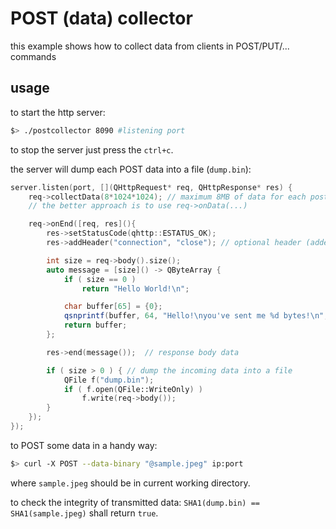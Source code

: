 # POST (data) collector

this example shows how to collect data from clients in POST/PUT/... commands


## usage

to start the http server:
```bash
$> ./postcollector 8090 #listening port
```

to stop the server just press the `ctrl+c`.

the server will dump each POST data into a file (`dump.bin`):
```cpp
server.listen(port, [](QHttpRequest* req, QHttpResponse* res) {
    req->collectData(8*1024*1024); // maximum 8MB of data for each post request
    // the better approach is to use req->onData(...)

    req->onEnd([req, res](){
        res->setStatusCode(qhttp::ESTATUS_OK);
        res->addHeader("connection", "close"); // optional header (added by default)

        int size = req->body().size();
        auto message = [size]() -> QByteArray {
            if ( size == 0 )
                return "Hello World!\n";

            char buffer[65] = {0};
            qsnprintf(buffer, 64, "Hello!\nyou've sent me %d bytes!\n", size);
            return buffer;
        };

        res->end(message());  // response body data

        if ( size > 0 ) { // dump the incoming data into a file
            QFile f("dump.bin");
            if ( f.open(QFile::WriteOnly) )
                f.write(req->body());
        }
    });
});
```

to POST some data in a handy way:
```bash
$> curl -X POST --data-binary "@sample.jpeg" ip:port
```
where `sample.jpeg` should be in current working directory.

to check the integrity of transmitted data:
`SHA1(dump.bin) == SHA1(sample.jpeg)` shall return `true`.

